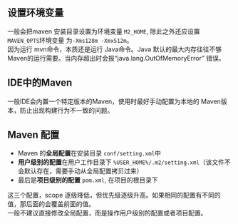 ## 设置环境变量
一般会把maven 安装目录设置为环境变量 `M2_HOME`, 除此之外还应设置 `MAVEN_OPTS`环境变量
为`-Xms128m -Xmx512m`。  
因为运行 mvn命令，本质还是运行 Java命令。Java 默认的最大内存往往不够Maven的运行需要。当内存超出时会报“java.lang.OutOfMemoryError” 错误。

## IDE中的Maven
一般IDE会内置一个特定版本的Maven，使用时最好手动配置为本地的 Maven版本，防止出现构建行为不一致的问题。

## Maven 配置
- Maven 的**全局配置**在安装目录 `conf/setting.xml`中
- **用户级别的配置**在用户工作目录下 `%USER_HOME%/.m2/setting.xml`（该文件不会默认存在，需要手动从全局配置拷贝过来）
- 最后是**项目级别的配置** `pom.xml`, 在项目的根目录下

这三个配置，scope 逐级降低，但优先级逐级升高。如果相同的配置有不同的值，那后面的会覆盖前面的值。  
一般不建议直接修改全局配置，而是操作用户级别的配置或者项目配置。